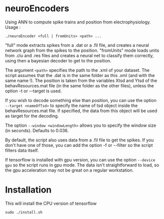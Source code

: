 # neuroEncoders
Using ANN to compute spike trains and position from electrophysiology.
Usage :
```
./neuroEncoder <full | fromUnits> <path> ...
```
"full" mode extracts spikes from a .dat or a .fil file, and creates a neural network graph from the spikes to the position. "fromUnits" mode loads units from .clu and .res files and creates a neural net to classify them correctly, using then a bayesian decoder to get to the position.

The argument ```<path>``` specifies the path to the .xml of your dataset. The script assumes that the .dat is in the same folder as this .xml (and with the same name !). The position is taken from the variables Xtsd and Ytsd of the behavResources.mat file (in the same folder as the other files), unless the option -t or --target is used.

If you wish to decode something else than position, you can use the option ```--target <nameOfTsd>``` to specify the name of tsd object inside the behavResources.mat file. If specified, the data from this object will be used as target for the decoding.

The option ```--window <windowLength>``` allows you to specify the window size (in seconds). Defaults to 0.036.

By default, the script also uses data from a .fil file to get the spikes. If you don't have one of those, you can add the option -f or --filter so the script filters data itself.

If tensorflow is installed with gpu version, you can use the option ```--device gpu``` so the script runs in gpu mode. The data isn't straightforward to load, so the gpu acceleration may not be great on a regular workstation.

# Installation
This will install the CPU version of tensorflow
```
sudo ./install.sh
```
